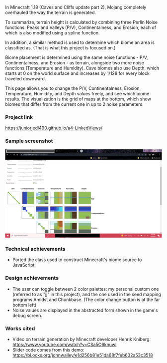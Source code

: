 In Minecraft 1.18 (Caves and Cliffs update part 2), Mojang completely overhauled the way the terrain is generated.

To summarize, terrain height is calculated by combining three Perlin Noise functions: Peaks and Valleys (P/V), Continentalness, and Erosion, each of which is also modified using a spline function.

In addition, a similar method is used to determine which biome an area is classified as. (That is what this project is focused on.)

Biome placement is determined using the same noise functions - P/V, Continentalness, and Erosion - as terrain, alongside two more noise functions (Temperature and Humidity). Cave biomes also use Depth, which starts at 0 on the world surface and increases by 1/128 for every block traveled downward.

This page allows you to change the P/V, Continentalness, Erosion, Temperature, Humidity, and Depth values freely, and see which biome results. The visualization is the grid of maps at the bottom, which show biomes that differ from the current one in up to 2 noise parameters.

### Project link
https://juniorjedi490.github.io/a4-LinkedViews/

### Sample screenshot

![Screenie](sample_screenshot.png)

### Technical achievements
- Ported the class used to construct Minecraft's biome source to JavaScript.

### Design achievements
- The user can toggle between 2 color palettes: my personal custom one (referred to as "jj" in this project), and the one used in the seed mapping programs Amidst and Chunkbase. (The color change button is at the far bottom left)
- Noise values are displayed in the abstracted form shown in the game's debug screen.

### Works cited
- Video on terrain generation by Minecraft developer Henrik Kniberg: https://www.youtube.com/watch?v=CSa5O6knuwI
- Slider code comes from this demo: https://bl.ocks.org/johnwalley/e1d256b81e51da68f7feb632a53c3518
